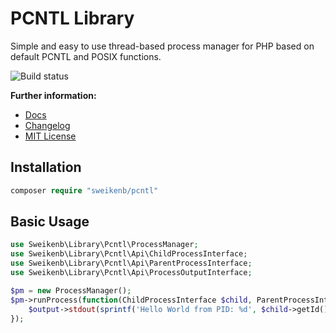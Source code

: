 # PCNTL Library

Simple and easy to use thread-based process manager for PHP based on default PCNTL and POSIX functions.

![Build status](https://github.com/sweikenb/pcntl/actions/workflows/phpunit.yml/badge.svg)

**Further information:**

- [Docs](https://sweikenb.github.io/pcntl/)
- [Changelog](CHANGELOG.md)
- [MIT License](LICENSE.txt)

## Installation

```php
composer require "sweikenb/pcntl"
```

## Basic Usage

```php
use Sweikenb\Library\Pcntl\ProcessManager;
use Sweikenb\Library\Pcntl\Api\ChildProcessInterface;
use Sweikenb\Library\Pcntl\Api\ParentProcessInterface;
use Sweikenb\Library\Pcntl\Api\ProcessOutputInterface;

$pm = new ProcessManager();
$pm->runProcess(function(ChildProcessInterface $child, ParentProcessInterface $parent, ProcessOutputInterface $output) {
    $output->stdout(sprintf('Hello World from PID: %d', $child->getId()));
});
```
